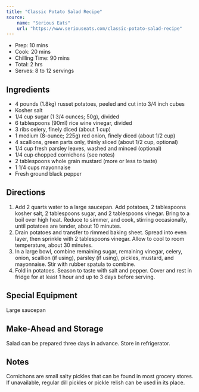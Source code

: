 ```yaml
---
title: "Classic Potato Salad Recipe"
source:
    name: "Serious Eats"
    url: "https://www.seriouseats.com/classic-potato-salad-recipe"
---
```


-   Prep: 10 mins
-   Cook: 20 mins
-   Chilling Time: 90 mins
-   Total: 2 hrs
-   Serves: 8 to 12 servings

## Ingredients

-   4 pounds (1.8kg) russet potatoes, peeled and cut into 3/4 inch cubes
-   Kosher salt
-   1/4 cup sugar (1 3/4 ounces; 50g), divided
-   6 tablespoons (90ml) rice wine vinegar, divided
-   3 ribs celery, finely diced (about 1 cup)
-   1 medium (8-ounce; 225g) red onion, finely diced (about 1/2 cup)
-   4 scallions, green parts only, thinly sliced (about 1/2 cup, optional)
-   1/4 cup fresh parsley leaves, washed and minced (optional)
-   1/4 cup chopped cornichons (see notes)
-   2 tablespoons whole grain mustard (more or less to taste)
-   1 1/4 cups mayonnaise
-   Fresh ground black pepper

## Directions

1. Add 2 quarts water to a large saucepan. Add potatoes, 2 tablespoons kosher salt, 2 tablespoons sugar, and 2 tablespoons vinegar. Bring to a boil over high heat. Reduce to simmer, and cook, stirring occasionally, until potatoes are tender, about 10 minutes.
1. Drain potatoes and transfer to rimmed baking sheet. Spread into even layer, then sprinkle with 2 tablespoons vinegar. Allow to cool to room temperature, about 30 minutes.
1. In a large bowl, combine remaining sugar, remaining vinegar, celery, onion, scallion (if using), parsley (if using), pickles, mustard, and mayonnaise. Stir with rubber spatula to combine.
1. Fold in potatoes. Season to taste with salt and pepper. Cover and rest in fridge for at least 1 hour and up to 3 days before serving.

## Special Equipment

Large saucepan

## Make-Ahead and Storage

Salad can be prepared three days in advance. Store in refrigerator.

## Notes

Cornichons are small salty pickles that can be found in most grocery stores. If unavailable, regular dill pickles or pickle relish can be used in its place.

